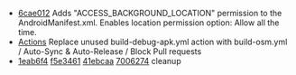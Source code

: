 - [6cae012](https://github.com/CrazyGunman2C4U/OsmAnd-BackLocManifest/commit/6cae012fa2910f20fddb5f395a31286f2c2a4ffc) Adds "ACCESS_BACKGROUND_LOCATION" permission to the AndroidManifest.xml. Enables location permission option: Allow all the time.
- [Actions](https://github.com/CrazyGunman2C4U/OsmAnd-BackLocManifest/tree/master/.github/workflows) Replace unused build-debug-apk.yml action with build-osm.yml / Auto-Sync & Auto-Release / Block Pull requests
- [1eab6f4](https://github.com/CrazyGunman2C4U/OsmAnd-BackLocManifest/commit/1eab6f43fe32e0e81502086895873420122f6e9b) [f5e3461](https://github.com/CrazyGunman2C4U/OsmAnd-BackLocManifest/commit/f5e3461f87d6c8dd0a5fc41b557e1d444dc6f494) [41ebcaa](https://github.com/CrazyGunman2C4U/OsmAnd-BackLocManifest/commit/41ebcaa915ef86cbb0778f0c6f68caa9b153dd5c) [7006274](https://github.com/CrazyGunman2C4U/OsmAnd-BackLocManifest/commit/7006274040655680293002bc897e13d902928b4b) cleanup
